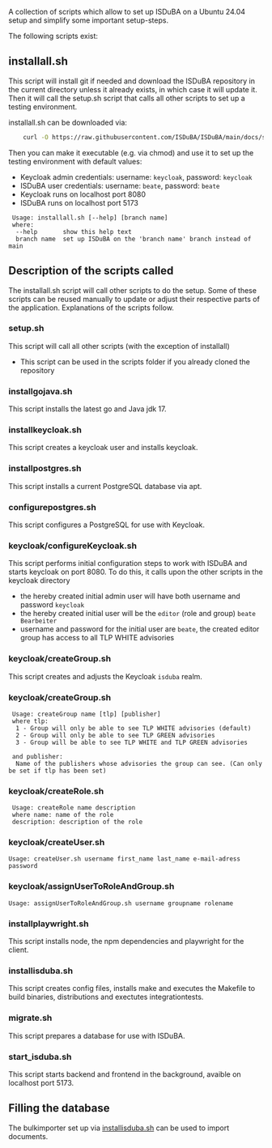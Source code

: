 <!--
 This file is Free Software under the Apache-2.0 License
 without warranty, see README.md and LICENSES/Apache-2.0.txt for details.

 SPDX-License-Identifier: Apache-2.0

 SPDX-FileCopyrightText: 2024 German Federal Office for Information Security (BSI) <https://www.bsi.bund.de>
 Software-Engineering: 2024 Intevation GmbH <https://intevation.de>
-->

A collection of scripts which allow to set up ISDuBA on a Ubuntu 24.04 setup and simplify
some important setup-steps.

The following scripts exist:

## installall.sh
This script will install git if needed and download the ISDuBA repository in the current directory unless it already exists, in which case it will update it.
Then it will call the setup.sh script that calls all other scripts to set up a testing environment.

installall.sh can be downloaded via:
``` bash
    curl -O https://raw.githubusercontent.com/ISDuBA/ISDuBA/main/docs/scripts/installall.sh
```
Then you can make it executable (e.g. via chmod) and use it to set up the testing environment with default values:
 * Keycloak admin credentials: username: ```keycloak```, password: ```keycloak```
 * ISDuBA user credentials: username: ```beate```, password: ```beate```
 * Keycloak runs on localhost port 8080
 * ISDuBA runs on localhost port 5173

``` 
 Usage: installall.sh [--help] [branch name]
 where:
  --help       show this help text
  branch name  set up ISDuBA on the 'branch name' branch instead of main
```

## Description of the scripts called
The installall.sh script will call other scripts to do the setup. Some of these scripts
can be reused manually to update or adjust their respective parts of the application.
Explanations of the scripts follow.

### setup.sh
This script will call all other scripts (with the exception of installall)
 - This script can be used in the scripts folder if you already cloned the repository

### installgojava.sh
This script installs the latest go and Java jdk 17.

### installkeycloak.sh
This script creates a keycloak user and installs keycloak.

### installpostgres.sh
This script installs a current PostgreSQL database via apt.

### configurepostgres.sh
This script configures a PostgreSQL for use with Keycloak.

### keycloak/configureKeycloak.sh
This script performs initial configuration steps to work with ISDuBA and starts keycloak on port 8080.
To do this, it calls upon the other scripts in the keycloak directory
   - the hereby created initial admin user will have both username and password ```keycloak```
   - the hereby created initial user will be the ``` editor ``` (role and group) ``` beate Bearbeiter ```
   - username and password for the initial user are ```beate```, the created editor group has access to all TLP WHITE advisories

### keycloak/createGroup.sh
This script creates and adjusts the Keycloak ```isduba``` realm.

### keycloak/createGroup.sh
<!---
 TODO: either needs to be expanded to cover all TLP levels and utilizing proper flags, or needs to be reworked
-->
``` 
 Usage: createGroup name [tlp] [publisher]
 where tlp:
  1 - Group will only be able to see TLP WHITE advisories (default) 
  2 - Group will only be able to see TLP GREEN advisories
  3 - Group will be able to see TLP WHITE and TLP GREEN advisories

 and publisher:
  Name of the publishers whose advisories the group can see. (Can only be set if tlp has been set)
```
### keycloak/createRole.sh

```
 Usage: createRole name description
 where name: name of the role
 description: description of the role
```
### keycloak/createUser.sh
```
Usage: createUser.sh username first_name last_name e-mail-adress password
```
### keycloak/assignUserToRoleAndGroup.sh
```
Usage: assignUserToRoleAndGroup.sh username groupname rolename
```
### installplaywright.sh
This script installs node, the npm dependencies and playwright for the client.

###  installisduba.sh
This script creates config files, installs make and executes the Makefile to build binaries, distributions and exectutes integrationtests.

### migrate.sh
This script prepares a database for use with ISDuBA.

### start_isduba.sh
This script starts backend and frontend in the background, avaible on localhost port 5173.


## Filling the database
The bulkimporter set up via [installisduba.sh](https://github.com/ISDuBA/ISDuBA/blob/groups_not_roles_scripts/docs/scripts/README.md#installisdubash) can be used to import documents.
